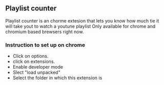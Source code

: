 ## Playlist counter

Playlist counter is an chorme extesion that lets you know how much tie it will take yout to watch a youtune playlist 
Only available for chrome and chromium based brewsers right now.

### Instruction to set up on chrome 
- Click on options.
- click on extensions.
- Enable developer mode
- Slect "load unpacked"
- Select the folder in which this extension is

